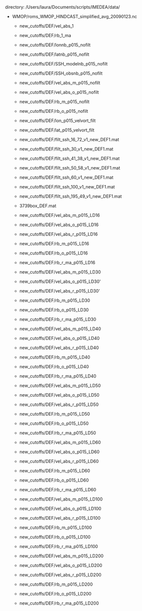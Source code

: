 directory: /Users/laura/Documents/scripts/IMEDEA/data/
  
  - WMOP/roms_WMOP_HINDCAST_simplified_avg_20090123.nc
  
	- new_cutoffs/DEF/vel_abs_1
	- new_cutoffs/DEF/rb_1_ma
  
	- new_cutoffs/DEF/lonnb_p015_nofilt
	- new_cutoffs/DEF/latnb_p015_nofilt
	- new_cutoffs/DEF/SSH_modelnb_p015_nofilt
	- new_cutoffs/DEF/SSH_obsnb_p015_nofilt
	- new_cutoffs/DEF/vel_abs_m_p015_nofilt
	- new_cutoffs/DEF/vel_abs_o_p015_nofilt
	- new_cutoffs/DEF/rb_m_p015_nofilt
	- new_cutoffs/DEF/rb_o_p015_nofilt
	- new_cutoffs/DEF/lon_p015_velvort_filt
	- new_cutoffs/DEF/lat_p015_velvort_filt
  
	- new_cutoffs/DEF/filt_ssh_16_72_v1_new_DEF1.mat
	- new_cutoffs/DEF/filt_ssh_30_v1_new_DEF1.mat
	- new_cutoffs/DEF/filt_ssh_41_38_v1_new_DEF1.mat
	- new_cutoffs/DEF/filt_ssh_50_58_v1_new_DEF1.mat
	- new_cutoffs/DEF/filt_ssh_60_v1_new_DEF1.mat
	- new_cutoffs/DEF/filt_ssh_100_v1_new_DEF1.mat
	- new_cutoffs/DEF/filt_ssh_195_49_v1_new_DEF1.mat
  
	- 3739box_DEF.mat
  
	- new_cutoffs/DEF/vel_abs_m_p015_LD16
	- new_cutoffs/DEF/vel_abs_o_p015_LD16
	- new_cutoffs/DEF/vel_abs_r_p015_LD16
	- new_cutoffs/DEF/rb_m_p015_LD16
	- new_cutoffs/DEF/rb_o_p015_LD16
	- new_cutoffs/DEF/rb_r_ma_p015_LD16
	- new_cutoffs/DEF/vel_abs_m_p015_LD30
	- new_cutoffs/DEF/vel_abs_o_p015_LD30'
	- new_cutoffs/DEF/vel_abs_r_p015_LD30'
	- new_cutoffs/DEF/rb_m_p015_LD30
	- new_cutoffs/DEF/rb_o_p015_LD30
	- new_cutoffs/DEF/rb_r_ma_p015_LD30
	- new_cutoffs/DEF/vel_abs_m_p015_LD40
	- new_cutoffs/DEF/vel_abs_o_p015_LD40
	- new_cutoffs/DEF/vel_abs_r_p015_LD40
	- new_cutoffs/DEF/rb_m_p015_LD40
	- new_cutoffs/DEF/rb_o_p015_LD40
	- new_cutoffs/DEF/rb_r_ma_p015_LD40
	- new_cutoffs/DEF/vel_abs_m_p015_LD50
	- new_cutoffs/DEF/vel_abs_o_p015_LD50
	- new_cutoffs/DEF/vel_abs_r_p015_LD50
	- new_cutoffs/DEF/rb_m_p015_LD50
	- new_cutoffs/DEF/rb_o_p015_LD50
	- new_cutoffs/DEF/rb_r_ma_p015_LD50
	- new_cutoffs/DEF/vel_abs_m_p015_LD60
	- new_cutoffs/DEF/vel_abs_o_p015_LD60
	- new_cutoffs/DEF/vel_abs_r_p015_LD60
	- new_cutoffs/DEF/rb_m_p015_LD60
	- new_cutoffs/DEF/rb_o_p015_LD60
	- new_cutoffs/DEF/rb_r_ma_p015_LD60
	- new_cutoffs/DEF/vel_abs_m_p015_LD100
	- new_cutoffs/DEF/vel_abs_o_p015_LD100
	- new_cutoffs/DEF/vel_abs_r_p015_LD100
	- new_cutoffs/DEF/rb_m_p015_LD100
	- new_cutoffs/DEF/rb_o_p015_LD100
	- new_cutoffs/DEF/rb_r_ma_p015_LD100
	- new_cutoffs/DEF/vel_abs_m_p015_LD200
	- new_cutoffs/DEF/vel_abs_o_p015_LD200
	- new_cutoffs/DEF/vel_abs_r_p015_LD200
	- new_cutoffs/DEF/rb_m_p015_LD200
	- new_cutoffs/DEF/rb_o_p015_LD200
	- new_cutoffs/DEF/rb_r_ma_p015_LD200
